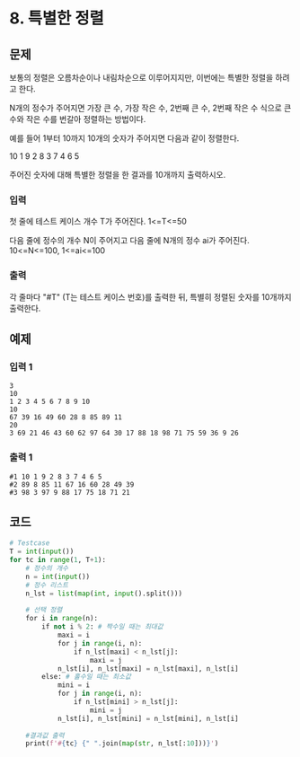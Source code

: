 # 8. 특별한 정렬

## 문제


보통의 정렬은 오름차순이나 내림차순으로 이루어지지만, 이번에는 특별한 정렬을 하려고 한다.

N개의 정수가 주어지면 가장 큰 수, 가장 작은 수, 2번째 큰 수, 2번째 작은 수 식으로 큰 수와 작은 수를 번갈아 정렬하는 방법이다.

예를 들어 1부터 10까지 10개의 숫자가 주어지면 다음과 같이 정렬한다.


10 1 9 2 8 3 7 4 6 5


주어진 숫자에 대해 특별한 정렬을 한 결과를 10개까지 출력하시오.



### 입력

첫 줄에 테스트 케이스 개수 T가 주어진다. 1<=T<=50

다음 줄에 정수의 개수 N이 주어지고 다음 줄에 N개의 정수 ai가 주어진다. 10<=N<=100, 1<=ai<=100

### 출력

각 줄마다 "#T" (T는 테스트 케이스 번호)를 출력한 뒤, 특별히 정렬된 숫자를 10개까지 출력한다.





## 예제

### 입력 1

```
3
10
1 2 3 4 5 6 7 8 9 10
10
67 39 16 49 60 28 8 85 89 11
20
3 69 21 46 43 60 62 97 64 30 17 88 18 98 71 75 59 36 9 26
```

### 출력 1

```
#1 10 1 9 2 8 3 7 4 6 5
#2 89 8 85 11 67 16 60 28 49 39
#3 98 3 97 9 88 17 75 18 71 21
```





## 코드

```python
# Testcase
T = int(input())
for tc in range(1, T+1):
    # 정수의 개수
    n = int(input())
    # 정수 리스트
    n_lst = list(map(int, input().split()))
 
    # 선택 정렬
    for i in range(n):
        if not i % 2: # 짝수일 때는 최대값
            maxi = i
            for j in range(i, n):
                if n_lst[maxi] < n_lst[j]:
                    maxi = j
            n_lst[i], n_lst[maxi] = n_lst[maxi], n_lst[i]
        else: # 홀수일 때는 최소값
            mini = i
            for j in range(i, n):
                if n_lst[mini] > n_lst[j]:
                    mini = j
            n_lst[i], n_lst[mini] = n_lst[mini], n_lst[i]
 
    #결과값 출력
    print(f'#{tc} {" ".join(map(str, n_lst[:10]))}')
```



